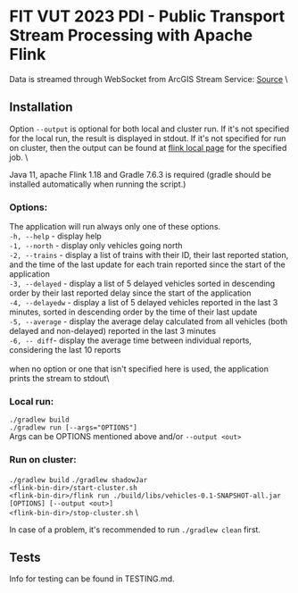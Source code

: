 # FIT VUT 2023 PDI - Public Transport Stream Processing with Apache Flink

Data is streamed through WebSocket from ArcGIS Stream Service: [Source](https://data.brno.cz/datasets/mestobrno::polohy-vozidel-hromadn%C3%A9-dopravy-public-transit-positional-data/about) \\

## Installation

Option `--output` is optional for both local and cluster run. If it's not specified for the local run, the result is displayed in stdout. If it's not specified for run on cluster, then the output can be found at [flink local page](http://localhost:8081/#/overview) for the specified job. \

Java 11, apache Flink 1.18 and Gradle 7.6.3 is required (gradle should be installed automatically when running the script.)

### Options:

The application will run always only one of these options. \
`-h, --help` - display help \
`-1, --north` - display only vehicles going north \
`-2, --trains` - display a list of trains with their ID, their last reported station, and the time of the last update for each train reported since the start of the application \
`-3, --delayed` - display a list of 5 delayed vehicles sorted in descending order by their last reported delay since the start of the application \
`-4, --delayedw` - display a list of 5 delayed vehicles reported in the last 3 minutes, sorted in descending order by the time of their last update\
`-5, --average` - display the average delay calculated from all vehicles (both delayed and non-delayed) reported in the last 3 minutes \
`-6, -- diff`- display the average time between individual reports, considering the last 10 reports \
\
when no option or one that isn't specified here is used, the application prints the stream to stdout\

### Local run:

`./gradlew build` \
`./gradlew run [--args="OPTIONS"]` \
Args can be OPTIONS mentioned above and/or `--output <out>`

### Run on cluster:

`./gradlew build`
`./gradlew shadowJar` \
`<flink-bin-dir>/start-cluster.sh` \
`<flink-bin-dir>/flink run ./build/libs/vehicles-0.1-SNAPSHOT-all.jar [OPTIONS] [--output <out>]` \
`<flink-bin-dir>/stop-cluster.sh` \

In case of a problem, it's recommended to run `./gradlew clean` first.

## Tests

Info for testing can be found in TESTING.md.

